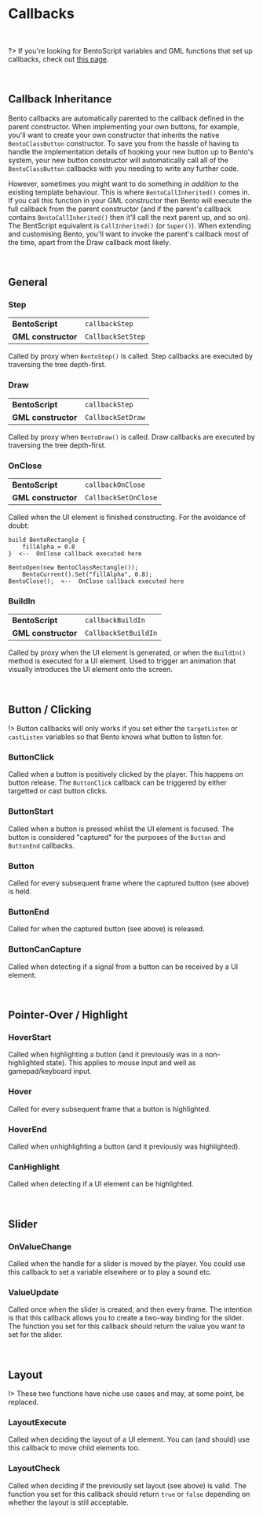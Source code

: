 # Callbacks

&nbsp;

?> If you're looking for BentoScript variables and GML functions that set up callbacks, check out [this page](Shared-Callbacks).

&nbsp;

## Callback Inheritance

Bento callbacks are automatically parented to the callback defined in the parent constructor. When implementing your own buttons, for example, you'll want to create your own constructor that inherits the native `BentoClassButton` constructor. To save you from the hassle of having to handle the implementation details of hooking your new button up to Bento's system, your new button constructor will automatically call all of the `BentoClassButton` callbacks with you needing to write any further code.

However, sometimes you might want to do something *in addition to* the existing template behaviour. This is where `BentoCallInherited()` comes in. If you call this function in your GML constructor then Bento will execute the full callback from the parent constructor (and if the parent's callback contains `BentoCallInherited()` then it'll call the next parent up, and so on). The BentScript equivalent is `CallInherited()` (or `Super()`). When extending and customising Bento, you'll want to invoke the parent's callback most of the time, apart from the Draw callback most likely.

&nbsp;

## General

### Step

<table>
    <tr>
		<td><b>BentoScript</b></td>
		<td><code>callbackStep</code></td>
    </tr>
    <tr>
		<td><b>GML constructor</b></td>
		<td><code>CallbackSetStep</code></td>
    </tr>
</table>

Called by proxy when `BentoStep()` is called. Step callbacks are executed by traversing the tree depth-first.

### Draw

<table>
    <tr>
		<td><b>BentoScript</b></td>
		<td><code>callbackStep</code></td>
    </tr>
    <tr>
		<td><b>GML constructor</b></td>
		<td><code>CallbackSetDraw</code></td>
    </tr>
</table>

Called by proxy when `BentoDraw()` is called. Draw callbacks are executed by traversing the tree depth-first.

### OnClose

<table>
    <tr>
		<td><b>BentoScript</b></td>
		<td><code>callbackOnClose</code></td>
    </tr>
    <tr>
		<td><b>GML constructor</b></td>
		<td><code>CallbackSetOnClose</code></td>
    </tr>
</table>

Called when the UI element is finished constructing. For the avoidance of doubt:

```
build BentoRectangle {
	fillAlpha = 0.8
}  <--  OnClose callback executed here
```

```gml
BentoOpen(new BentoClassRectangle());
	BentoCurrent().Set("fillAlpha", 0.8);
BentoClose();  <--  OnClose callback executed here
```

### BuildIn

<table>
    <tr>
		<td><b>BentoScript</b></td>
		<td><code>callbackBuildIn</code></td>
    </tr>
    <tr>
		<td><b>GML constructor</b></td>
		<td><code>CallbackSetBuildIn</code></td>
    </tr>
</table>

Called by proxy when the UI element is generated, or when the `BuildIn()` method is executed for a UI element. Used to trigger an animation that visually introduces the UI element onto the screen.

&nbsp;

## Button / Clicking

!> Button callbacks will only works if you set either the `targetListen` or `castListen` variables so that Bento knows what button to listen for.

### ButtonClick

Called when a button is positively clicked by the player. This happens on button release. The `ButtonClick` callback can be triggered by either targetted or cast button clicks.

### ButtonStart

Called when a button is pressed whilst the UI element is focused. The button is considered "captured" for the purposes of the `Button` and `ButtonEnd` callbacks.

### Button

Called for every subsequent frame where the captured button (see above) is held.

### ButtonEnd

Called for when the captured button (see above) is released.

### ButtonCanCapture

Called when detecting if a signal from a button can be received by a UI element.

&nbsp;

## Pointer-Over / Highlight

### HoverStart

Called when highlighting a button (and it previously was in a non-highlighted state). This applies to mouse input and well as gamepad/keyboard input.

### Hover

Called for every subsequent frame that a button is highlighted.

### HoverEnd

Called when unhighlighting a button (and it previously was highlighted).

### CanHighlight

Called when detecting if a UI element can be highlighted.

&nbsp;

## Slider

### OnValueChange

Called when the handle for a slider is moved by the player. You could use this callback to set a variable elsewhere or to play a sound etc. 

### ValueUpdate

Called once when the slider is created, and then every frame. The intention is that this callback allows you to create a two-way binding for the slider. The function you set for this callback should return the value you want to set for the slider.

&nbsp;

## Layout

!> These two functions have niche use cases and may, at some point, be replaced.

### LayoutExecute

Called when deciding the layout of a UI element. You can (and should) use this callback to move child elements too.

### LayoutCheck

Called when deciding if the previously set layout (see above) is valid. The function you set for this callback should return `true` or `false` depending on whether the layout is still acceptable.